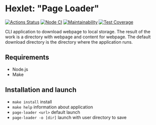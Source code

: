
# Hexlet: "Page Loader"

[![Actions Status](https://github.com/deus-ex-m/js-async-project-4/workflows/hexlet-check/badge.svg)](https://github.com/deus-ex-m/js-async-project-4/actions)
[![Node CI](https://github.com/deus-ex-m/js-async-project-4/actions/workflows/nodejs.yml/badge.svg)](https://github.com/deus-ex-m/js-async-project-4/actions/workflows/nodejs.yml)
[![Maintainability](https://api.codeclimate.com/v1/badges/c54e05a84c02ad89c4d8/maintainability)](https://codeclimate.com/github/deus-ex-m/js-async-project-4/maintainability)
[![Test Coverage](https://api.codeclimate.com/v1/badges/c54e05a84c02ad89c4d8/test_coverage)](https://codeclimate.com/github/deus-ex-m/js-async-project-4/test_coverage)

CLI application to download webpage to local storage. The result of the work is a directory with webpage and content for webpage. The default download directory is the directory where the application runs.

## Requirements

* Node.js
* Make

## Installation and launch

* `make install` install
* `make help` information about application
* `page-loader <url>` default launch
* `page-loader -o [dir]` launch with user directory to save